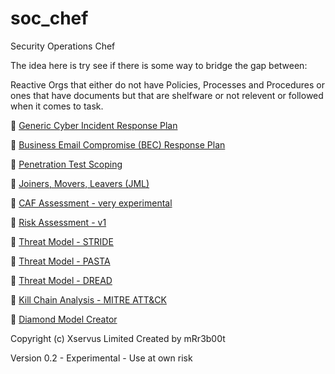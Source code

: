 # soc_chef
Security Operations Chef

The idea here is try see if there is some way to bridge the gap between:

Reactive Orgs that either do not have Policies, Processes and Procedures or ones that have documents but that are shelfware or not relevent or followed when it comes to task.

🔐 [Generic Cyber Incident Response Plan](https://mr-r3b00t.github.io/soc_chef/processes/ir/generic_incident_response.html)

📧 [Business Email Compromise (BEC) Response Plan](https://mr-r3b00t.github.io/soc_chef/processes/ir/bec.html)

🔐 [Penetration Test Scoping](https://mr-r3b00t.github.io/soc_chef/processes/assurance/pentest_scoping.html)

🔐 [Joiners, Movers, Leavers (JML)](https://mr-r3b00t.github.io/soc_chef/processes/identitymanagement/joinersmoversleavers.html)

🔐 [CAF Assessment - very experimental](https://mr-r3b00t.github.io/soc_chef/processes/governance/caf.html)

🔐 [Risk Assessment - v1](https://mr-r3b00t.github.io/soc_chef/processes/risk/risk_assessment_v1.html)

🔐 [Threat Model - STRIDE](https://mr-r3b00t.github.io/soc_chef/processes/threat/stride_v1.html)

🔐 [Threat Model - PASTA](https://mr-r3b00t.github.io/soc_chef/processes/threat/pasta_v1.html)

🔐 [Threat Model - DREAD](https://mr-r3b00t.github.io/soc_chef/processes/threat/dread_v1.html)

🔐 [Kill Chain Analysis - MITRE ATT&CK](https://mr-r3b00t.github.io/soc_chef/processes/analysis/kill_chain.html)

🔐 [Diamond Model Creator](https://mr-r3b00t.github.io/soc_chef/processes/analysis/diamond_model.html)


Copyright (c) Xservus Limited
Created by mRr3b00t

Version 0.2 - Experimental - Use at own risk

